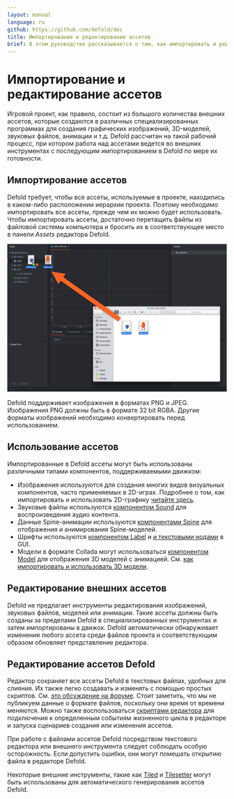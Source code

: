 ```yaml
---
layout: manual
language: ru
github: https://github.com/defold/doc
title: Импортирование и редактирование ассетов
brief: В этом руководстве рассказывается о том, как импортировать и редактировать ассеты.
---
```


# Импортирование и редактирование ассетов

Игровой проект, как правило, состоит из большого количества внешних ассетов, которые создаются в различных специализированных программах для создания графических изображений, 3D-моделей, звуковых файлов, анимации и т.д. Defold рассчитан на такой рабочий процесс, при котором работа над ассетами ведется во внешних инструментах с последующим импортированием в Defold по мере их готовности.


## Импортирование ассетов

Defold требует, чтобы все ассеты, используемые в проекте, находились в каком-либо расположении иерархии проекта. Поэтому необходимо импортировать все ассеты, прежде чем их можно будет использовать. Чтобы импортировать ассеты, достаточно перетащить файлы из файловой системы компьютера и бросить их в соответствующее место в панели *Assets* редактора Defold.

![Importing files](/manuals/images/graphics/import.png)

<div class='sidenote' markdown='1'>
Defold поддерживает изображения в форматах PNG и JPEG. Изображения PNG должны быть в формате 32 bit RGBA. Другие форматы изображений необходимо конвертировать перед использованием.
</div>


## Использование ассетов

Импортированные в Defold ассеты могут быть использованы различными типами компонентов, поддерживаемыми движком:

* Изображения используются для создания многих видов визуальных компонентов, часто применяемых в 2D-играх. Подробнее о том, как импортировать и использовать 2D-графику [читайте здесь](/ru/manuals/importing-graphics).
* Звуковые файлы используются [компонентом Sound](/ru/manuals/sound) для воспроизведения аудио контента.
* Данные Spine-анимации используются [компонентами Spine](/ru/manuals/spinemodel) для отображения и анимирования Spine-моделей.
* Шрифты используются [компонентом Label](/ru/manuals/label) и [и текстовыми нодами](/ru/manuals/gui-text) в GUI.
* Модели в формате Collada могут использоваться [компонентом Model](/ru/manuals/model) для отображения 3D моделей с анимацией. См. [как импортировать и использовать 3D модели](/ru/manuals/importing-models).


## Редактирование внешних ассетов

Defold не предлагает инструменты редактирования изображений, звуковых файлов, моделей или анимации. Такие ассеты должны быть созданы за пределами Defold в специализированных инструментах и затем импортированы в движок. Defold автоматически обнаруживает изменения любого ассета среди файлов проекта и соответствующим образом обновляет представление редактора.


## Редактирование ассетов Defold

Редактор сохраняет все ассеты Defold в текстовых файлах, удобных для слияния. Их также легко создавать и изменять с помощью простых скриптов. См. [это обсуждение на форуме](https://forum.defold.com/t/deftree-a-python-module-for-editing-defold-files/15210). Стоит заметить, что мы не публикуем данные о формате файлов, поскольку они время от времени меняются. Можно также воспользоваться [скриптами редактора](/ru/manuals/editor-scripts/) для подключения к определенным событиям жизненного цикла в редакторе и запуска сценариев создания или изменения ассетов.

При работе с файлами ассетов Defold посредством текстового редактора или внешнего инструмента следует соблюдать особую осторожность. Если допустить ошибки, они могут помешать открытию файла в редакторе Defold.

Некоторые внешние инструменты, такие как [Tiled](/assets/tiled/) и [Tilesetter](https://www.tilesetter.org/beta) могут быть использованы для автоматического генерирования ассетов Defold.
